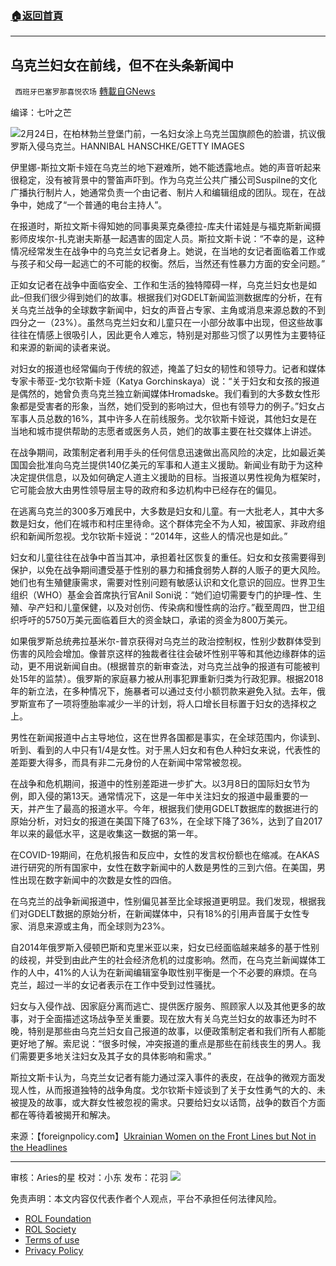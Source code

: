 ###  [:house:返回首頁](https://github.com/ourhimalayas/txt)
---


## 乌克兰妇女在前线，但不在头条新闻中
` 西班牙巴塞罗那喜悦农场` [轉載自GNews](https://gnews.org/zh-hans/2206601/)

编译：七叶之芒

![](https://assets.gnews.org/wp-content/uploads/2022/03/image-2450-edited.png)2月24日，在柏林勃兰登堡门前，一名妇女涂上乌克兰国旗颜色的脸谱，抗议俄罗斯入侵乌克兰。HANNIBAL HANSCHKE/GETTY IMAGES

伊里娜-斯拉文斯卡娅在乌克兰的地下避难所，她不能透露地点。她的声音听起来很稳定，没有被背景中的警笛声吓到。作为乌克兰公共广播公司Suspilne的文化广播执行制片人，她通常负责一个由记者、制片人和编辑组成的团队。现在，在战争中，她成了“一个普通的电台主持人”。

在报道时，斯拉文斯卡得知她的同事奥莱克桑德拉-库夫什诺娃是与福克斯新闻摄影师皮埃尔-扎克谢夫斯基一起遇害的固定人员。斯拉文斯卡说：“不幸的是，这种情况经常发生在战争中的乌克兰女记者身上。她说，在当地的女记者面临着工作或与孩子和父母一起逃亡的不可能的权衡。然后，当然还有性暴力方面的安全问题。”

正如女记者在战争中面临安全、工作和生活的独特障碍一样，乌克兰妇女也是如此–但我们很少得到她们的故事。根据我们对GDELT新闻监测数据库的分析，在有关乌克兰战争的全球数字新闻中，妇女的声音占专家、主角或消息来源总数的不到四分之一（23%）。虽然乌克兰妇女和儿童只在一小部分故事中出现，但这些故事往往在情感上很吸引人，因此更令人难忘，特别是对那些习惯了以男性为主要特征和来源的新闻的读者来说。

对妇女的报道也经常偏向于传统的叙述，掩盖了妇女的韧性和领导力。记者和媒体专家卡蒂亚-戈尔钦斯卡娅（Katya Gorchinskaya）说：“关于妇女和女孩的报道是偶然的，她曾负责乌克兰独立新闻媒体Hromadske。我们看到的大多数女性形象都是受害者的形象，当然，她们受到的影响过大，但也有领导力的例子。”妇女占军事人员总数的16%，其中许多人在前线服务。戈尔钦斯卡娅说，其他妇女是在当地和城市提供帮助的志愿者或医务人员，她们的故事主要在社交媒体上讲述。

在战争期间，政策制定者利用手头的任何信息迅速做出高风险的决定，比如最近美国国会批准向乌克兰提供140亿美元的军事和人道主义援助。新闻业有助于为这种决定提供信息，以及如何确定人道主义援助的目标。当报道以男性视角为框架时，它可能会放大由男性领导层主导的政府和多边机构中已经存在的偏见。

在逃离乌克兰的300多万难民中，大多数是妇女和儿童。有一大批老人，其中大多数是妇女，他们在城市和村庄里待命。这个群体完全不为人知，被国家、非政府组织和新闻所忽视。戈尔钦斯卡娅说：“2014年，这些人的情况也是如此。”

妇女和儿童往往在战争中首当其冲，承担着社区恢复的重任。妇女和女孩需要得到保护，以免在战争期间遭受基于性别的暴力和捕食弱势人群的人贩子的更大风险。她们也有生殖健康需求，需要对性别问题有敏感认识和文化意识的回应。世界卫生组织（WHO）基金会首席执行官Anil Soni说：“她们迫切需要专门的护理–性、生殖、孕产妇和儿童保健，以及对创伤、传染病和慢性病的治疗。”截至周四，世卫组织呼吁的5750万美元面临着巨大的资金缺口，承诺的资金为800万美元。

如果俄罗斯总统弗拉基米尔-普京获得对乌克兰的政治控制权，性别少数群体受到伤害的风险会增加。像普京这样的独裁者往往会破坏性别平等和其他边缘群体的运动，更不用说新闻自由。(根据普京的新审查法，对乌克兰战争的报道有可能被判处15年的监禁）。俄罗斯的家庭暴力被从刑事犯罪重新归类为行政犯罪。根据2018年的新立法，在多种情况下，施暴者可以通过支付小额罚款来避免入狱。去年，俄罗斯宣布了一项将堕胎率减少一半的计划，将人口增长目标置于妇女的选择权之上。

男性在新闻报道中占主导地位，这在世界各国都是事实，在全球范围内，你读到、听到、看到的人中只有1/4是女性。对于黑人妇女和有色人种妇女来说，代表性的差距要大得多，而具有非二元身份的人在新闻中常常被忽视。

在战争和危机期间，报道中的性别差距进一步扩大。以3月8日的国际妇女节为例，即入侵的第13天。通常情况下，这是一年中关注妇女的报道中最重要的一天，并产生了最高的报道水平。今年，根据我们使用GDELT数据库的数据进行的原始分析，对妇女的报道在美国下降了63%，在全球下降了36%，达到了自2017年以来的最低水平，这是收集这一数据的第一年。

在COVID-19期间，在危机报告和反应中，女性的发言权份额也在缩减。在AKAS进行研究的所有国家中，女性在数字新闻中的人数是男性的三到六倍。在美国，男性出现在数字新闻中的次数是女性的四倍。

在乌克兰的战争新闻报道中，性别偏见甚至比全球报道更明显。我们发现，根据我们对GDELT数据的原始分析，在新闻媒体中，只有18%的引用声音属于女性专家、消息来源或主角，而全球则为23%。

自2014年俄罗斯入侵顿巴斯和克里米亚以来，妇女已经面临越来越多的基于性别的歧视，并受到由此产生的社会经济危机的过度影响。然而，在乌克兰新闻媒体工作的人中，41%的人认为在新闻编辑室争取性别平衡是一个不必要的麻烦。在乌克兰，超过一半的女记者表示在工作中受到过性骚扰。

妇女与入侵作战、因家庭分离而逃亡、提供医疗服务、照顾家人以及其他更多的故事，对于全面描述这场战争至关重要。现在放大有关乌克兰妇女的故事还为时不晚，特别是那些由乌克兰妇女自己报道的故事，以便政策制定者和我们所有人都能更好地了解。索尼说：“很多时候，冲突报道的重点是那些在前线丧生的男人。我们需要更多地关注妇女及其子女的具体影响和需求。”

斯拉文斯卡认为，乌克兰女记者有能力通过深入事件的表皮，在战争的微观方面发现人性，从而报道独特的战争角度。戈尔钦斯卡娅谈到了关于女性勇气的大的、未被提及的故事，或大群女性被忽视的需求。只要给妇女以话筒，战争的数百个方面都在等待着被揭开和解决。

来源：【foreignpolicy.com】[Ukrainian Women on the Front Lines but Not in the Headlines](https://foreignpolicy.com/2022/03/20/ukrainian-women-in-the-frontlines-but-not-the-headlines/)

* * *

审核：Aries的星
校对：小东
发布：花羽
![](https://assets.gnews.org/wp-content/uploads/2022/03/GNEWS_CH.-1-3-2.jpeg)
 

免责声明：本文内容仅代表作者个人观点，平台不承担任何法律风险。

- [ROL Foundation](https://rolfoundation.org/)
- [ROL Society](https://rolsociety.org/)
- [Terms of use](https://gnews.org/terms-of-use-3/)
- [Privacy Policy](https://gnews.org/privacy-policy/)

